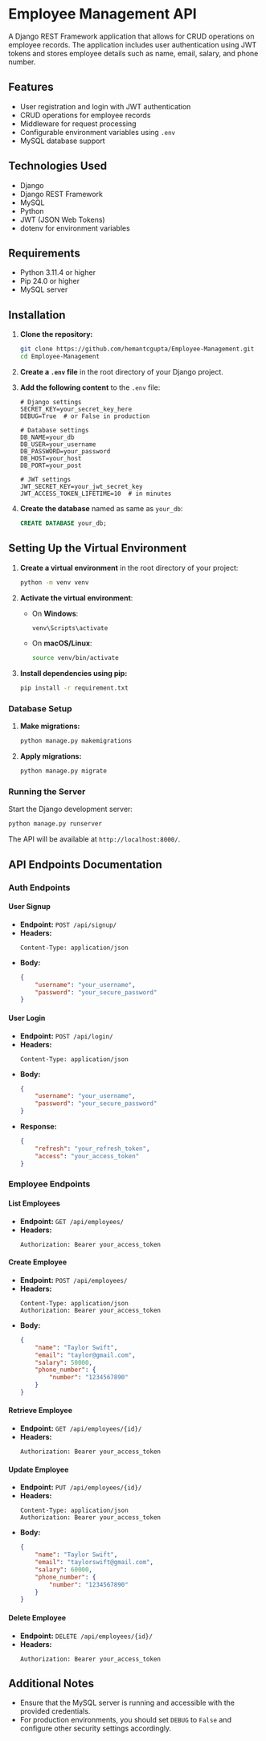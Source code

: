 # Employee Management API

A Django REST Framework application that allows for CRUD operations on employee records. The application includes user authentication using JWT tokens and stores employee details such as name, email, salary, and phone number.

## Features

- User registration and login with JWT authentication
- CRUD operations for employee records
- Middleware for request processing
- Configurable environment variables using `.env`
- MySQL database support

## Technologies Used

- Django
- Django REST Framework
- MySQL
- Python
- JWT (JSON Web Tokens)
- dotenv for environment variables

## Requirements

- Python 3.11.4 or higher
- Pip 24.0 or higher
- MySQL server

## Installation

1. **Clone the repository:**

   ```bash
   git clone https://github.com/hemantcgupta/Employee-Management.git
   cd Employee-Management
   ```
2. **Create a `.env` file** in the root directory of your Django project.

3. **Add the following content** to the `.env` file:

    ```env
    # Django settings
    SECRET_KEY=your_secret_key_here
    DEBUG=True  # or False in production

    # Database settings
    DB_NAME=your_db
    DB_USER=your_username
    DB_PASSWORD=your_password
    DB_HOST=your_host  
    DB_PORT=your_post  

    # JWT settings
    JWT_SECRET_KEY=your_jwt_secret_key
    JWT_ACCESS_TOKEN_LIFETIME=10  # in minutes

    ```   
4. **Create the database** named as same as `your_db`:

    ```sql
    CREATE DATABASE your_db;
    ```

## Setting Up the Virtual Environment

1. **Create a virtual environment** in the root directory of your project:

    ```bash
    python -m venv venv
    ```

2. **Activate the virtual environment**:

    - On **Windows**:

        ```bash
        venv\Scripts\activate
        ```

    - On **macOS/Linux**:

        ```bash
        source venv/bin/activate
        ```

3. **Install dependencies using pip:**
   ```bash
   pip install -r requirement.txt
   ```    

### Database Setup
1. **Make migrations:**
   ```bash
   python manage.py makemigrations
   ```
2. **Apply migrations:**
   ```bash
   python manage.py migrate
   ```

### Running the Server
Start the Django development server:
```bash
python manage.py runserver
```

The API will be available at `http://localhost:8000/`.   


## API Endpoints Documentation

### Auth Endpoints

#### User Signup

- **Endpoint:** `POST /api/signup/`
- **Headers:**
    ```plaintext
    Content-Type: application/json
    ```
- **Body:**
    ```json
    {
        "username": "your_username",
        "password": "your_secure_password"
    }
    ```

#### User Login

- **Endpoint:** `POST /api/login/`
- **Headers:**
    ```plaintext
    Content-Type: application/json
    ```
- **Body:**
    ```json
    {
        "username": "your_username",
        "password": "your_secure_password"
    }
    ```
- **Response:**
    ```json
    {
        "refresh": "your_refresh_token",
        "access": "your_access_token"
    }
    ```

### Employee Endpoints

#### List Employees

- **Endpoint:** `GET /api/employees/`
- **Headers:**
    ```plaintext
    Authorization: Bearer your_access_token
    ```

#### Create Employee

- **Endpoint:** `POST /api/employees/`
- **Headers:**
    ```plaintext
    Content-Type: application/json
    Authorization: Bearer your_access_token
    ```
- **Body:**
    ```json
    {
        "name": "Taylor Swift",
        "email": "taylor@gmail.com",
        "salary": 50000,
        "phone_number": {
            "number": "1234567890"
        }
    }
    ```

#### Retrieve Employee

- **Endpoint:** `GET /api/employees/{id}/`
- **Headers:**
    ```plaintext
    Authorization: Bearer your_access_token
    ```

#### Update Employee

- **Endpoint:** `PUT /api/employees/{id}/`
- **Headers:**
    ```plaintext
    Content-Type: application/json
    Authorization: Bearer your_access_token
    ```
- **Body:**
    ```json
    {
        "name": "Taylor Swift",
        "email": "taylorswift@gmail.com",
        "salary": 60000,
        "phone_number": {
            "number": "1234567890"
        }
    }
    ```

#### Delete Employee

- **Endpoint:** `DELETE /api/employees/{id}/`
- **Headers:**
    ```plaintext
    Authorization: Bearer your_access_token
    ```

## Additional Notes

- Ensure that the MySQL server is running and accessible with the provided credentials.
- For production environments, you should set `DEBUG` to `False` and configure other security settings accordingly.

